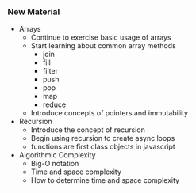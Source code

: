 
### New Material
 * Arrays
    - Continue to exercise basic usage of arrays
    - Start learning about common array methods
        - join
        - fill
        - filter
        - push
        - pop
        - map
        - reduce
    - Introduce concepts of pointers and immutability 
 * Recursion
    - Introduce the concept of recursion
    - Begin using recursion to create async loops
    - functions are first class objects in javascript
 * Algorithmic Complexity
    - Big-O notation
    - Time and space complexity
    - How to determine time and space complexity
